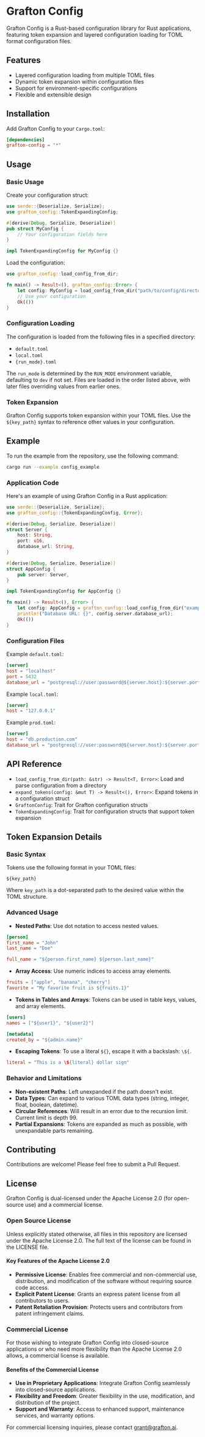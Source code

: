 
# Grafton Config

Grafton Config is a Rust-based configuration library for Rust applications, featuring token expansion and layered configuration loading for TOML format configuration files.

## Features

- Layered configuration loading from multiple TOML files
- Dynamic token expansion within configuration files
- Support for environment-specific configurations
- Flexible and extensible design

## Installation

Add Grafton Config to your `Cargo.toml`:

```toml
[dependencies]
grafton-config = "*"
```

## Usage

### Basic Usage

Create your configuration struct:

```rust
use serde::{Deserialize, Serialize};
use grafton_config::TokenExpandingConfig;

#[derive(Debug, Serialize, Deserialize)]
pub struct MyConfig {
    // Your configuration fields here
}

impl TokenExpandingConfig for MyConfig {}
```

Load the configuration:

```rust
use grafton_config::load_config_from_dir;

fn main() -> Result<(), grafton_config::Error> {
    let config: MyConfig = load_config_from_dir("path/to/config/directory")?;
    // Use your configuration
    Ok(())
}
```

### Configuration Loading

The configuration is loaded from the following files in a specified directory:

- `default.toml`
- `local.toml`
- `{run_mode}.toml`

The `run_mode` is determined by the `RUN_MODE` environment variable, defaulting to `dev` if not set. Files are loaded in the order listed above, with later files overriding values from earlier ones.

### Token Expansion

Grafton Config supports token expansion within your TOML files. Use the `${key_path}` syntax to reference other values in your configuration.

## Example

To run the example from the repository, use the following command:
```sh
cargo run --example config_example
```

### Application Code

Here's an example of using Grafton Config in a Rust application:

```rust
use serde::{Deserialize, Serialize};
use grafton_config::{TokenExpandingConfig, Error};

#[derive(Debug, Serialize, Deserialize)]
struct Server {
    host: String,
    port: u16,
    database_url: String,
}

#[derive(Debug, Serialize, Deserialize)]
struct AppConfig {
    pub server: Server,
}

impl TokenExpandingConfig for AppConfig {}

fn main() -> Result<(), Error> {
    let config: AppConfig = grafton_config::load_config_from_dir("examples/config")?;
    println!("Database URL: {}", config.server.database_url);
    Ok(())
}
```

### Configuration Files

Example `default.toml`:

```toml
[server]
host = "localhost"
port = 5432
database_url = "postgresql://user:password@${server.host}:${server.port}/mydb"
```

Example `local.toml`:

```toml
[server]
host = "127.0.0.1"
```

Example `prod.toml`:

```toml
[server]
host = "db.production.com"
database_url = "postgresql://user:password@${server.host}:${server.port}/mydb"
```

## API Reference

- `load_config_from_dir(path: &str) -> Result<T, Error>`: Load and parse configuration from a directory
- `expand_tokens(config: &mut T) -> Result<(), Error>`: Expand tokens in a configuration struct
- `GraftonConfig`: Trait for Grafton configuration structs
- `TokenExpandingConfig`: Trait for configuration structs that support token expansion

## Token Expansion Details

### Basic Syntax

Tokens use the following format in your TOML files:

```
${key_path}
```

Where `key_path` is a dot-separated path to the desired value within the TOML structure.

### Advanced Usage

- **Nested Paths**: Use dot notation to access nested values.

```toml
[person]
first_name = "John"
last_name = "Doe"

full_name = "${person.first_name} ${person.last_name}"
```

- **Array Access**: Use numeric indices to access array elements.

```toml
fruits = ["apple", "banana", "cherry"]
favorite = "My favorite fruit is ${fruits.1}"
```

- **Tokens in Tables and Arrays**: Tokens can be used in table keys, values, and array elements.

```toml
[users]
names = ["${user1}", "${user2}"]

[metadata]
created_by = "${admin.name}"
```

- **Escaping Tokens**: To use a literal `${}`, escape it with a backslash: `\${`.

```toml
literal = "This is a \${literal} dollar sign"
```

### Behavior and Limitations

- **Non-existent Paths**: Left unexpanded if the path doesn't exist.
- **Data Types**: Can expand to various TOML data types (string, integer, float, boolean, datetime).
- **Circular References**: Will result in an error due to the recursion limit. Current limit is depth 99.
- **Partial Expansions**: Tokens are expanded as much as possible, with unexpandable parts remaining.

## Contributing

Contributions are welcome! Please feel free to submit a Pull Request.

## License

Grafton Config is dual-licensed under the Apache License 2.0 (for open-source use) and a commercial license.

### Open Source License

Unless explicitly stated otherwise, all files in this repository are licensed under the Apache License 2.0. The full text of the license can be found in the LICENSE file.

#### Key Features of the Apache License 2.0

- **Permissive License**: Enables free commercial and non-commercial use, distribution, and modification of the software without requiring source code access.
- **Explicit Patent License**: Grants an express patent license from all contributors to users.
- **Patent Retaliation Provision**: Protects users and contributors from patent infringement claims.

### Commercial License

For those wishing to integrate Grafton Config into closed-source applications or who need more flexibility than the Apache License 2.0 allows, a commercial license is available.

#### Benefits of the Commercial License

- **Use in Proprietary Applications**: Integrate Grafton Config seamlessly into closed-source applications.
- **Flexibility and Freedom**: Greater flexibility in the use, modification, and distribution of the project.
- **Support and Warranty**: Access to enhanced support, maintenance services, and warranty options.

For commercial licensing inquiries, please contact grant@grafton.ai.
